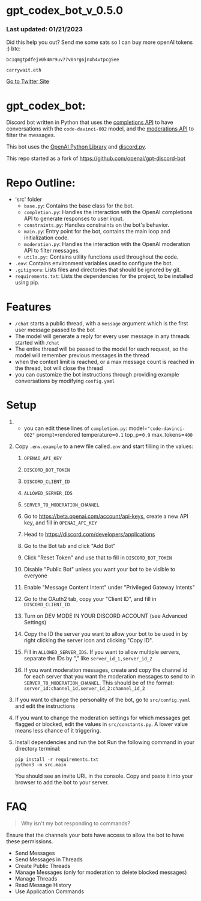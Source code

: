 # gpt_codex_bot_v_0.5.0

### Last updated: 01/21/2023

Did this help you out? Send me some sats so I can buy more openAI tokens :)
btc:
```
bc1qmgtpdfejv0k4mr9uv77v0nrg6jnxh4vtpcg5ee
```
```
carrywait.eth
```

[Go to Twitter Site](https://twitter.com/CarryWait/status/1616872926569021441)

# gpt_codex_bot:

Discord bot written in Python that uses the [completions API](https://beta.openai.com/docs/api-reference/completions) to have conversations with the `code-davinci-002` model, and the [moderations API](https://beta.openai.com/docs/api-reference/moderations) to filter the messages.

This bot uses the [OpenAI Python Library](https://github.com/openai/openai-python) and [discord.py](https://discordpy.readthedocs.io/).

This repo started as a fork of https://github.com/openai/gpt-discord-bot 

# Repo Outline:

- 'src' folder
    - `base.py`: Contains the base class for the bot.
    - `completion.py`: Handles the interaction with the OpenAI completions API to generate responses to user input.
    - `constraints.py`: Handles constraints on the bot's behavior.
    - `main.py`: Entry point for the bot, contains the main loop and initialization code.
    - `moderation.py`: Handles the interaction with the OpenAI moderation API to filter messages.
    - `utils.py:` Contains utility functions used throughout the code.
- `.env`: Contains environment variables used to configure the bot.
- `.gitignore`: Lists files and directories that should be ignored by git.
- `requirements.txt`: Lists the dependencies for the project, to be installed using pip.

# Features

- `/chat` starts a public thread, with a `message` argument which is the first user message passed to the bot
- The model will generate a reply for every user message in any threads started with `/chat`
- The entire thread will be passed to the model for each request, so the model will remember previous messages in the thread
- when the context limit is reached, or a max message count is reached in the thread, bot will close the thread
- you can customize the bot instructions through providing example conversations by modifying `config.yaml`

# Setup

1. - you can edit these lines of `completion.py`:
            model=`"code-davinci-002"`
            prompt=rendered
            temperature=`0.1`
            top_p=`0.9`
            max_tokens=`400`

2. Copy `.env.example` to a new file called`.env` and start filling in the values:

    1.  `OPENAI_API_KEY`
    2.  `DISCORD_BOT_TOKEN`
    3.  `DISCORD_CLIENT_ID`
    4.  `ALLOWED_SERVER_IDS`
    5.  `SERVER_TO_MODERATION_CHANNEL`

    1. Go to https://beta.openai.com/account/api-keys, create a new API key, and fill in `OPENAI_API_KEY`
    2. Head to https://discord.com/developers/applications
    3. Go to the Bot tab and click "Add Bot"
    4. Click "Reset Token" and use that to fill in `DISCORD_BOT_TOKEN`
    5. Disable "Public Bot" unless you want your bot to be visible to everyone
    6. Enable "Message Content Intent" under "Privileged Gateway Intents"
    7. Go to the OAuth2 tab, copy your "Client ID", and fill in `DISCORD_CLIENT_ID`
    8. Turn on DEV MODE IN YOUR DISCORD ACCOUNT (see Advanced Settings)
    9. Copy the ID the server you want to allow your bot to be used in by right clicking the server icon and clicking "Copy ID".
    10. Fill in `ALLOWED_SERVER_IDS`. If you want to allow multiple servers, separate the IDs by "," like `server_id_1,server_id_2`
    11. If you want moderation messages, create and copy the channel id for each server that you want the moderation messages to send to in `SERVER_TO_MODERATION_CHANNEL`. This should be of the format: `server_id:channel_id,server_id_2:channel_id_2`

3. If you want to change the personality of the bot, go to `src/config.yaml` and edit the instructions

4. If you want to change the moderation settings for which messages get flagged or blocked, edit the values in `src/constants.py`. A lower value means less chance of it triggering.


5. Install dependencies and run the bot
    Run the following command in your directory terminal:
    ```
    pip install -r requirements.txt
    python3 -m src.main
    ```
    You should see an invite URL in the console. Copy and paste it into your browser to add the bot to your server.

# FAQ

> Why isn't my bot responding to commands?

Ensure that the channels your bots have access to allow the bot to have these permissions.
- Send Messages
- Send Messages in Threads
- Create Public Threads
- Manage Messages (only for moderation to delete blocked messages)
- Manage Threads
- Read Message History
- Use Application Commands
